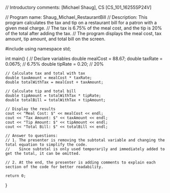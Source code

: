 // Introductory comments: [Michael Shaug], CS [CS_101_16255SP24V]

// Program name: Shaug_Michael_RestaurantBill
// Description: This program calculates the tax and tip on a restaurant bill for a patron with a given meal charge.
// The tax is 6.75% of the meal cost, and the tip is 20% of the total after adding the tax.
// The program displays the meal cost, tax amount, tip amount, and total bill on the screen.

#include <iostream>
using namespace std;

int main() {
    // Declare variables
    double mealCost = 88.67;
    double taxRate = 0.0675; // 6.75%
    double tipRate = 0.20;   // 20%

    // Calculate tax and total with tax
    double taxAmount = mealCost * taxRate;
    double totalWithTax = mealCost + taxAmount;

    // Calculate tip and total bill
    double tipAmount = totalWithTax * tipRate;
    double totalBill = totalWithTax + tipAmount;

    // Display the results
    cout << "Meal Cost: $" << mealCost << endl;
    cout << "Tax Amount: $" << taxAmount << endl;
    cout << "Tip Amount: $" << tipAmount << endl;
    cout << "Total Bill: $" << totalBill << endl;

    // Answer to questions:
    // 1. The presenter is removing the subtotal variable and changing the total equation to simplify the code.
    //    Since subtotal is only used temporarily and immediately added to get the total, it can be omitted.
    
    // 2. At the end, the presenter is adding comments to explain each section of the code for better readability.

    return 0;
}

